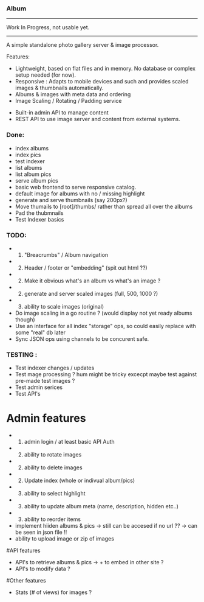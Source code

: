### Album

*********************************
Work In Progress, not usable yet.
*********************************

A simple standalone photo gallery server & image processor.

Features:
  * Lightweight, based on flat files and in memory. No database or complex setup needed (for now).
  * Responsive : Adapts to mobile devices and such and provides scaled images & thumbnails automatically.
  * Albums & images with meta data and ordering
  * Image Scaling / Rotating / Padding service
  - Built-in admin API to manage content
  - REST API to use image server and content from external systems.

### Done:
* index albums
* index pics
* test indexer
* list albums
* list album pics
* serve album pics
* basic web frontend to serve responsive catalog.
* default image for albums with no / missing highlight
* generate and serve thumbnails (say 200px?)
* Move thumails to [root]/thumbs/ rather than spread all over the albums
* Pad the thubmnails
* Test Indexer basics

### TODO:
- 1) "Breacrumbs" / Album navigation
- 2) Header / footer or "embedding" (spit out html ??)
- 2) Make it obvious what's an album vs what's an image ?
- 2) generate and server scaled images (full, 500, 1000 ?)
- 3) ability to scale images (original)
- Do image scaling in a go routine ? (would display not yet ready albums though)
- Use an interface for all index "storage" ops, so could easily replace with some "real" db later
- Sync JSON ops using channels to be concurent safe.

### TESTING :
- Test indexer changes / updates
- Test mage processing ? hum might be tricky excecpt maybe test against pre-made test images ?
- Test admin serices
- Test API's

# Admin features
- 1) admin login / at least basic API Auth
- 2) ability to rotate images
- 2) ability to delete images
- 2) Update index (whole or indivual album/pics)
- 3) ability to select highlight
- 3) ability to update album meta (name, description, hidden etc..)
- 3) ability to reorder items
- implement hiiden albums & pics -> still can be accesed if no url ?? -> can be seen in json file !!
- ability to upload image or zip of images

#API features
- API's to retrieve albums & pics -> + to embed in other site ?
- API's to modify data ?

#Other features
- Stats (# of views) for images ?

